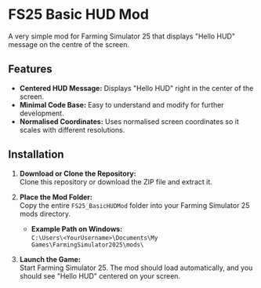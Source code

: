 # FS25 Basic HUD Mod

A very simple mod for Farming Simulator 25 that displays "Hello HUD" message on the centre of the screen.

## Features

- **Centered HUD Message:** Displays "Hello HUD" right in the center of the screen.
- **Minimal Code Base:** Easy to understand and modify for further development.
- **Normalised Coordinates:** Uses normalised screen coordinates so it scales with different resolutions.

## Installation

1. **Download or Clone the Repository:**  
   Clone this repository or download the ZIP file and extract it.

2. **Place the Mod Folder:**  
   Copy the entire `FS25_BasicHUDMod` folder into your Farming Simulator 25 mods directory.  
   - **Example Path on Windows:**  
     `C:\Users\<YourUsername>\Documents\My Games\FarmingSimulator2025\mods\`

3. **Launch the Game:**  
   Start Farming Simulator 25. The mod should load automatically, and you should see "Hello HUD" centered on your screen.
